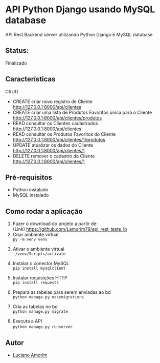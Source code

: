 # API Python Django usando MySQL database
API Rest Backend server utilizando Python Django e MySQL database

## Status:

Finalizado

## Características

CRUD

- CREATE criar novo registro de Cliente  <br> http://127.0.0.1:8000/api/clientes   
- CREATE criar uma lista de Produtos Favoritos única para o Cliente <br> http://127.0.0.1:8000/api/clientes/produtos
- READ consultar os Clientes cadastrados <br> http://127.0.0.1:8000/api/clientes
- READ consultar os Produtos Favoritos do Cliente <br> http://127.0.0.1:8000/api/clientes/1/produtos
- UPDATE atualizar os dados do Cliente <br> http://127.0.0.1:8000/api/clientes/1
- DELETE remover o cadastro do Cliente <br> http://127.0.0.1:8000/api/clientes/1

## Pré-requisitos
- Python instalado
- MySQL instalado

## Como rodar a aplicação
1. Fazer o download do projeto a partir de: <br> (Link) https://github.com/Lamorim79/api_rest_teste_lb <br>
2. Criar ambiente virtual <br> `py -m venv venv ` <p>
3. Ativar o ambiente virtual <br>`./venv/Scripts/activate ` <p>
4. Instalar o conector MySQL <br>`pip install mysqlclient` <p>
5. Instalar requisições HTTP <br>`pip install requests` <p>
6. Prepara as tabelas para serem enviadas ao bd <br>`python manage.py makemigrations` <p>
7. Cria as tabelas no bd <br>`python manage.py migrate` <p>
8. Executa a API <br>`python manage.py runserver`


## Autor
- [Luciano Amorim](https://github.com/Lamorim79)
